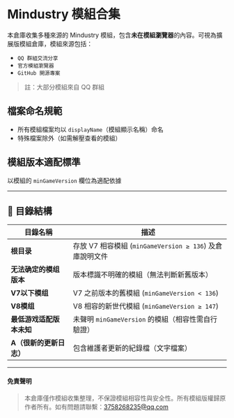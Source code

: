 # Mindustry 模組合集

本倉庫收集多種來源的 Mindustry 模組，包含**未在模組瀏覽器**的內容。可視為擴展版模組倉庫，模組來源包括：
- `QQ 群組交流分享`
- `官方模組瀏覽器`
- `GitHub 開源專案`
> 註：大部分模組來自 QQ 群組

## 檔案命名規範
- 所有模組檔案均以 `displayName`（模組顯示名稱）命名
- 特殊檔案除外（如需解壓查看的模組）

## 模組版本適配標準
以模組的 `minGameVersion` 欄位為適配依據

---

## 📂 目錄結構

| 目錄名稱       |描述                                                                 |
|-----------------------------|-----------------------------------------------------------------------------|
| **根目录**                  | 存放 V7 相容模組 (`minGameVersion ≥ 136`) 及倉庫說明文件                     |
| **无法确定的模组版本**      | 版本標識不明確的模組（無法判斷新舊版本）                                      |
| **V7以下模组**              | V7 之前版本的舊模組 (`minGameVersion < 136`)                                |
| **V8模组**                  | V8 相容的新世代模組 (`minGameVersion ≥ 147`)                                |
| **最低游戏适配版本未知**    | 未聲明 `minGameVersion` 的模組（相容性需自行驗證）                          |
| **A（很新的更新日志）**     | 包含維護者更新的紀錄檔（文字檔案）                                          |

---
#### 免責聲明
> 本倉庫僅作模組收集整理，不保證模組相容性與安全性。所有模組版權歸原作者所有。如有問題請聯繫：3758268235@qq.com
